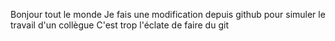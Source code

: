 Bonjour tout le monde
Je fais une modification depuis github pour simuler le travail d'un collègue
C'est trop l'éclate de faire du git